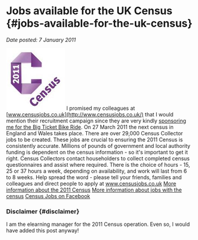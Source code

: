 # Jobs available for the UK Census {#jobs-available-for-the-uk-census}

_Date posted: 7 January 2011_

![Census logo](./exportlc.php_files/2011_Census_logo_rdax_300x225.jpg "Census logo") I promised my colleagues at [www.censusjobs.co.uk](http://www.censusjobs.co.uk/) that I would mention their recruitment campaign since they are very kindly [sponsoring me for the Big Ticket Bike Ride](http://my.artezglobal.com/personalPage.aspx?SID=310589&Lang=en-CA). On 27 March 2011 the next census in England and Wales takes place. There are over 29,000 Census Collector jobs to be created. These jobs are crucial to ensuring the 2011 Census is consistently accurate. Millions of pounds of government and local authority funding is dependent on the census information - so it's important to get it right. Census Collectors contact householders to collect completed census questionnaires and assist where required. There is the choice of hours - 15, 25 or 37 hours a week, depending on availability, and work will last from 6 to 8 weeks. Help spread the word - please tell your friends, families and colleagues and direct people to apply at www.censusjobs.co.uk [More information about the 2011 Census](http://2011.census.gov.uk/) [More information about jobs with the census](http://www.censusjobs.co.uk/) [Census Jobs on Facebook](http://bit.ly/da6da8)

### Disclaimer {#disclaimer}

I am the elearning manager for the 2011 Census operation. Even so, I would have added this post anyway!